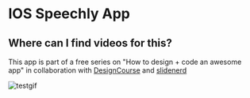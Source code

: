 <h1>IOS Speechly App</h1>
<h2>Where can I find videos for this?</h2>
<p> This app is part of a free series on "How to design + code an awesome app" in collaboration with <a href="http://youtube.com/user/designcourse" target="_blank">DesignCourse</a> and <a href="http://youtube.com/user/slidenerd" target="_blank">slidenerd</a></p>

![testgif](https://cloud.githubusercontent.com/assets/5139030/7063558/5e972096-dec5-11e4-988d-e84458ab96c2.gif)
